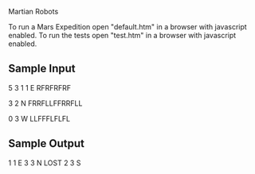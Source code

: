 Martian Robots

To run a Mars Expedition open "default.htm" in a browser with javascript enabled.
To run the tests open "test.htm" in a browser with javascript enabled.


Sample Input
----------------
5 3
1 1 E
RFRFRFRF

3 2 N
FRRFLLFFRRFLL

0 3 W
LLFFFLFLFL


Sample Output
----------------
1 1 E
3 3 N LOST
2 3 S
